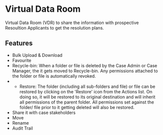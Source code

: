 # Virtual Data Room

Virtual Data Room (VDR) to share the information with prospective Resoultion Applicants to get the resolution plans.

## Features

* Bulk Upload & Download
* Favourite
* Recycle-bin: When a folder or file is deleted by the Case Admin or Case Manager, the it gets moved to Recycle-bin. Any permissions attached to the folder or file is automatically revoked.
* * Restore: The folder (including all sub-folders and file) or file can be restored by clicking on the 'Restore' icon from the Actions list. On doing so, it will be restored to its original destination and will inherit all permissions of the parent folder. All permissions set against the folder/ file prior to it getting deleted will also be restored.
* Share it with case stakeholders
* Move
* Rename
* Audit Trail
